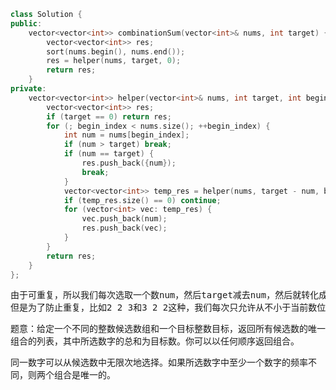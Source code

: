 ```CPP
class Solution {
public:
    vector<vector<int>> combinationSum(vector<int>& nums, int target) {
        vector<vector<int>> res;
        sort(nums.begin(), nums.end());
        res = helper(nums, target, 0);
        return res;
    }
private:
    vector<vector<int>> helper(vector<int>& nums, int target, int begin_index) {
        vector<vector<int>> res;
        if (target == 0) return res;
        for (; begin_index < nums.size(); ++begin_index) {
            int num = nums[begin_index];
            if (num > target) break;
            if (num == target) {
                res.push_back({num});
                break;
            }
            vector<vector<int>> temp_res = helper(nums, target - num, begin_index);
            if (temp_res.size() == 0) continue;
            for (vector<int> vec: temp_res) {
                vec.push_back(num);
                res.push_back(vec);
            }
        }
        return res;
    }
};
```
<pre>
由于可重复，所以我们每次选取一个数num，然后target减去num，然后就转化成一个找target-num的问题，于是可以用递归完成。
但是为了防止重复，比如2 2 3和3 2 2这种，我们每次只允许从不小于当前数位置的位置开始找。
</pre>
题意：给定一个不同的整数候选数组和一个目标整数目标，返回所有候选数的唯一组合的列表，其中所选数字的总和为目标数。你可以以任何顺序返回组合。

同一数字可以从候选数中无限次地选择。如果所选数字中至少一个数字的频率不同，则两个组合是唯一的。

```js

```

